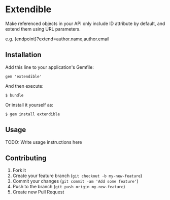 # Extendible

Make referenced objects in your API only include ID attribute by default, and extend them using URL parameters.

e.g.
    {endpoint}?extend=author.name,author.email

## Installation

Add this line to your application's Gemfile:

    gem 'extendible'

And then execute:

    $ bundle

Or install it yourself as:

    $ gem install extendible

## Usage

TODO: Write usage instructions here

## Contributing

1. Fork it
2. Create your feature branch (`git checkout -b my-new-feature`)
3. Commit your changes (`git commit -am 'Add some feature'`)
4. Push to the branch (`git push origin my-new-feature`)
5. Create new Pull Request
